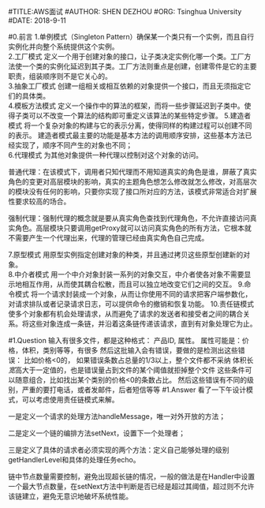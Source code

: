 #TITLE:AWS面试
#AUTHOR: SHEN DEZHOU
#ORG: Tsinghua University
#DATE: 2018-9-11

#0.前言
1.单例模式（Singleton Pattern）确保某一个类只有一个实例，而且自行实例化并向整个系统提供这个实例。  
2.工厂模式 定义一个用于创建对象的接口，让子类决定实例化哪一个类。工厂方法使一个类的实例化延迟到其子类。工厂方法则重点是创建，创建零件是它的主要职责，组装顺序则不是它关心的。   
3.抽象工厂模式  创建一组相关或相互依赖的对象提供一个接口，而且无须指定它们的具体类。  
4.模板方法模式  定义一个操作中的算法的框架，而将一些步骤延迟到子类中。使得子类可以不改变一个算法的结构即可重定义该算法的某些特定步骤。
5.建造者模式  将一个复杂对象的构建与它的表示分离，使得同样的构建过程可以创建不同的表示。 建造者模式最主要的功能是基本方法的调用顺序安排，这些基本方法已经实现了，顺序不同产生的对象也不同；  
6.代理模式  为其他对象提供一种代理以控制对这个对象的访问。  


普通代理：在该模式下，调用者只知代理而不用知道真实的角色是谁，屏蔽了真实角色的变更对高层模块的影响，真实的主题角色想怎么修改就怎么修改，对高层次的模块没有任何的影响，只要你实现了接口所对应的方法，该模式非常适合对扩展性要求较高的场合。


强制代理：强制代理的概念就是要从真实角色查找到代理角色，不允许直接访问真实角色。高层模块只要调用getProxy就可以访问真实角色的所有方法，它根本就不需要产生一个代理出来，代理的管理已经由真实角色自己完成。


7.原型模式  用原型实例指定创建对象的种类，并且通过拷贝这些原型创建新的对象。  
8.中介者模式  用一个中介对象封装一系列的对象交互，中介者使各对象不需要显示地相互作用，从而使其耦合松散，而且可以独立地改变它们之间的交互。
9.命令模式  将一个请求封装成一个对象，从而让你使用不同的请求把客户端参数化，对请求排队或者记录请求日志，可以提供命令的撤销和恢复功能。
10.责任链模式  使多个对象都有机会处理请求，从而避免了请求的发送者和接受者之间的耦合关系。将这些对象连成一条链，并沿着这条链传递该请求，直到有对象处理它为止。


#1.Question
输入有很多文件，都是这种格式：
产品ID, 属性。
属性可能是：价格，体积，类别等等，有很多
然后这批输入会有错误，要做的是检测出这些错误：
    比如价格<0的， 如果错误条数占总量的1/3以上，整个文件都不采纳
    体积长*宽*高大于一定值的，也是错误量占到文件的某个阈值就拒掉整个文件
    这些条件可以随意组合，比如找出某个类别的价格<0的条数占比。
然后这些错误有不同的级别，严重的要打电话，或者发邮件，后者短信等等
#1.Answer
看了一下午设计模式，可以考虑使用责任链模式来解。

一是定义一个请求的处理方法handleMessage，唯一对外开放的方法；

二是定义一个链的编排方法setNext，设置下一个处理者；

三是定义了具体的请求者必须实现的两个方法：定义自己能够处理的级别getHandlerLevel和具体的处理任务echo。

链中节点数量需要控制，避免出现超长链的情况，一般的做法是在Handler中设置一个最大节点数量，在setNext方法中判断是否已经是超过其阈值，超过则不允许该链建立，避免无意识地破坏系统性能。
